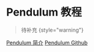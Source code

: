 # Pendulum 教程

<show-structure depth="2"/>

> 待补充
{style="warning"}


<seealso>
<category ref="ref_docs">
    <a href="https://mp.weixin.qq.com/s/LMc1DQbyBM4s0nFo4i4SiA">Pendulum 简介</a>
</category>
<category ref="ref_github">
</category>
<category ref="ref_issues">
    <a href="https://github.com/sdispater/pendulum">Pendulum Github</a>
</category>
<category ref="ref_hf"></category>
<category ref="ref_ms"></category>
</seealso>
